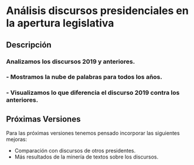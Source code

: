 # Análisis discursos presidenciales en la apertura legislativa
## Descripción
### Analizamos los discursos 2019 y anteriores.
### - Mostramos la nube de palabras para todos los años.
### - Visualizamos lo que diferencia el discurso 2019 contra los anteriores.

## Próximas Versiones
Para las próximas versiones tenemos pensado incorporar las siguientes mejoras:
- Comparación con discursos de otros presidentes.
- Más resultados de la minería de textos sobre los discursos.
